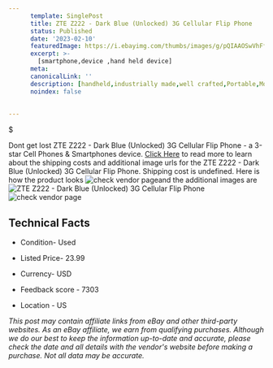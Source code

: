 ```yaml
---
      template: SinglePost
      title: ZTE Z222 - Dark Blue (Unlocked) 3G Cellular Flip Phone
      status: Published
      date: '2023-02-10'
      featuredImage: https://i.ebayimg.com/thumbs/images/g/pQIAAOSwVhFfkx5C/s-l225.jpg
      excerpt: >-
        [smartphone,device ,hand held device]
      meta:
      canonicalLink: ''
      description: [handheld,industrially made,well crafted,Portable,Mobile,Compact,Convenient,Lightweight,Maneuverable,Man-portable,Miniature,Carriable,Hand-held,Light,Holdable,Transportable,Mobile device,Pocket-sized,On-the-go,Wireless,Cordless,Compact size,Convenient size, smartphone,device ,hand held device]
      noindex: false
        
        
---
```

$

Dont get lost  ZTE Z222 - Dark Blue (Unlocked) 3G Cellular Flip Phone - a 3-star Cell Phones & Smartphones device. [Click Here](https://www.ebay.com/itm/133555475875?hash=item1f1886d5a3%3Ag%3ApQIAAOSwVhFfkx5C&mkevt=1&mkcid=1&mkrid=711-53200-19255-0&campid=%253CePNCampaignId%253E&customid=%253CreferenceId%253E&toolid=10049) to read more to learn about the shipping costs and additional image urls for the ZTE Z222 - Dark Blue (Unlocked) 3G Cellular Flip Phone. Shipping cost is undefined. Here is how the product looks ![check vendor page](https://i.ebayimg.com/thumbs/images/g/pQIAAOSwVhFfkx5C/s-l225.jpg)and the additional images are![ZTE Z222 - Dark Blue (Unlocked) 3G Cellular Flip Phone](https://i.ebayimg.com/images/g/pQIAAOSwVhFfkx5C/s-l640.jpg)![check vendor page](https://origin-galleryplus.ebayimg.com/ws/web/133555475875_2_0_1/225x225.jpg,https://origin-galleryplus.ebayimg.com/ws/web/133555475875_3_0_1/225x225.jpg,https://origin-galleryplus.ebayimg.com/ws/web/133555475875_4_0_1/225x225.jpg,https://origin-galleryplus.ebayimg.com/ws/web/133555475875_5_0_1/225x225.jpg,https://origin-galleryplus.ebayimg.com/ws/web/133555475875_6_0_1/225x225.jpg,https://origin-galleryplus.ebayimg.com/ws/web/133555475875_7_0_1/225x225.jpg,https://origin-galleryplus.ebayimg.com/ws/web/133555475875_8_0_1/225x225.jpg)



 ## Technical Facts 



     
      

 - Condition- Used 


      

 - Listed Price- 23.99 


      

 - Currency- USD 


      

 - Feedback score - 7303 


      

 - Location - US 


      
      

 *_This post may contain affiliate links from eBay and other third-party websites. As an eBay affiliate, we earn from qualifying purchases. Although we do our best to keep the information up-to-date and accurate, please check the date and all details with the vendor's website before making a purchase. Not all data may be accurate._*






